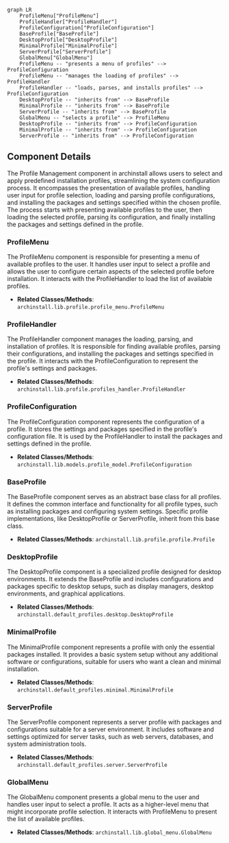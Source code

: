 ```mermaid
graph LR
    ProfileMenu["ProfileMenu"]
    ProfileHandler["ProfileHandler"]
    ProfileConfiguration["ProfileConfiguration"]
    BaseProfile["BaseProfile"]
    DesktopProfile["DesktopProfile"]
    MinimalProfile["MinimalProfile"]
    ServerProfile["ServerProfile"]
    GlobalMenu["GlobalMenu"]
    ProfileMenu -- "presents a menu of profiles" --> ProfileConfiguration
    ProfileMenu -- "manages the loading of profiles" --> ProfileHandler
    ProfileHandler -- "loads, parses, and installs profiles" --> ProfileConfiguration
    DesktopProfile -- "inherits from" --> BaseProfile
    MinimalProfile -- "inherits from" --> BaseProfile
    ServerProfile -- "inherits from" --> BaseProfile
    GlobalMenu -- "selects a profile" --> ProfileMenu
    DesktopProfile -- "inherits from" --> ProfileConfiguration
    MinimalProfile -- "inherits from" --> ProfileConfiguration
    ServerProfile -- "inherits from" --> ProfileConfiguration
```

## Component Details

The Profile Management component in archinstall allows users to select and apply predefined installation profiles, streamlining the system configuration process. It encompasses the presentation of available profiles, handling user input for profile selection, loading and parsing profile configurations, and installing the packages and settings specified within the chosen profile. The process starts with presenting available profiles to the user, then loading the selected profile, parsing its configuration, and finally installing the packages and settings defined in the profile.

### ProfileMenu
The ProfileMenu component is responsible for presenting a menu of available profiles to the user. It handles user input to select a profile and allows the user to configure certain aspects of the selected profile before installation. It interacts with the ProfileHandler to load the list of available profiles.
- **Related Classes/Methods**: `archinstall.lib.profile.profile_menu.ProfileMenu`

### ProfileHandler
The ProfileHandler component manages the loading, parsing, and installation of profiles. It is responsible for finding available profiles, parsing their configurations, and installing the packages and settings specified in the profile. It interacts with the ProfileConfiguration to represent the profile's settings and packages.
- **Related Classes/Methods**: `archinstall.lib.profile.profiles_handler.ProfileHandler`

### ProfileConfiguration
The ProfileConfiguration component represents the configuration of a profile. It stores the settings and packages specified in the profile's configuration file. It is used by the ProfileHandler to install the packages and settings defined in the profile.
- **Related Classes/Methods**: `archinstall.lib.models.profile_model.ProfileConfiguration`

### BaseProfile
The BaseProfile component serves as an abstract base class for all profiles. It defines the common interface and functionality for all profile types, such as installing packages and configuring system settings. Specific profile implementations, like DesktopProfile or ServerProfile, inherit from this base class.
- **Related Classes/Methods**: `archinstall.lib.profile.profile.Profile`

### DesktopProfile
The DesktopProfile component is a specialized profile designed for desktop environments. It extends the BaseProfile and includes configurations and packages specific to desktop setups, such as display managers, desktop environments, and graphical applications.
- **Related Classes/Methods**: `archinstall.default_profiles.desktop.DesktopProfile`

### MinimalProfile
The MinimalProfile component represents a profile with only the essential packages installed. It provides a basic system setup without any additional software or configurations, suitable for users who want a clean and minimal installation.
- **Related Classes/Methods**: `archinstall.default_profiles.minimal.MinimalProfile`

### ServerProfile
The ServerProfile component represents a server profile with packages and configurations suitable for a server environment. It includes software and settings optimized for server tasks, such as web servers, databases, and system administration tools.
- **Related Classes/Methods**: `archinstall.default_profiles.server.ServerProfile`

### GlobalMenu
The GlobalMenu component presents a global menu to the user and handles user input to select a profile. It acts as a higher-level menu that might incorporate profile selection. It interacts with ProfileMenu to present the list of available profiles.
- **Related Classes/Methods**: `archinstall.lib.global_menu.GlobalMenu`
